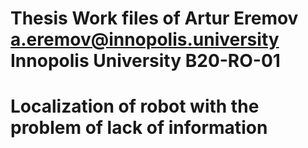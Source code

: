 # Thesis Work files of Artur Eremov a.eremov@innopolis.university Innopolis University B20-RO-01

# Localization of robot with the problem of lack of information
